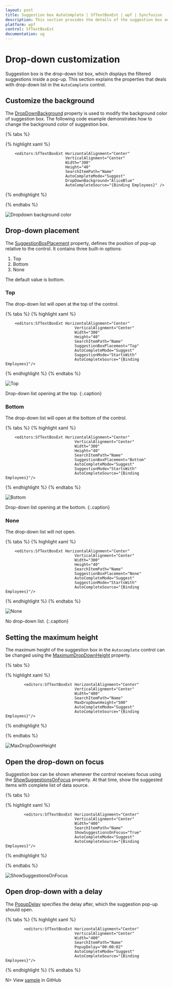 ```yaml
---
layout: post
title: Suggestion box AutoComplete | SfTextBoxExt | wpf | Syncfusion
description: This section provides the details of the suggestion box and their placement in AutoComplete in `SfTextBoxExt`.
platform: wpf
control: SfTextBoxExt
documentation: ug
---
```


# Drop-down customization 

Suggestion box is the drop-down list box, which displays the filtered suggestions inside a pop-up. This section explains the properties that deals with drop-down list in the `AutoComplete` control.

## Customize the background 

The [DropDownBackground](https://help.syncfusion.com/cr/cref_files/wpf/Syncfusion.SfInput.Wpf~Syncfusion.Windows.Controls.Input.SfTextBoxExt~DropDownBackground.html) property is used to modify the background color of suggestion box. The following code example demonstrates how to change the background color of suggestion box.

{% tabs %}

{% highlight xaml %}

        <editors:SfTextBoxExt HorizontalAlignment="Center" 
                              VerticalAlignment="Center" 
                              Width="300"
                              Height="40"
                              SearchItemPath="Name"
                              AutoCompleteMode="Suggest"
                              DropDownBackground="AliceBlue"
                              AutoCompleteSource="{Binding Employees}" />

{% endhighlight %}

{% endtabs %}

![Dropdown background color](Dropdown_customization_images/drop_down_background_color.png)


## Drop-down placement 

The [SuggestionBoxPlacement](https://help.syncfusion.com/cr/cref_files/wpf/Syncfusion.SfInput.Wpf~Syncfusion.Windows.Controls.Input.SfTextBoxExt~SuggestionBoxPlacement.html) property, defines the position of pop-up relative to the control. It contains three built-in options:

1. Top
2. Bottom
3. None

The default value is bottom.

### Top

The drop-down list will open at the top of the control.

{% tabs %}
{% highlight xaml %}

        <editors:SfTextBoxExt HorizontalAlignment="Center"
                                  VerticalAlignment="Center"
                                  Width="300"
                                  Height="40"
                                  SearchItemPath="Name"
                                  SuggestionBoxPlacement="Top"
                                  AutoCompleteMode="Suggest"
                                  SuggestionMode="StartsWith"
                                  AutoCompleteSource="{Binding Employees}"/>

{% endhighlight %}
{% endtabs %}

![Top](Dropdown_customization_images/Top.png)

Drop-down list opening at the top.
{:.caption}


### Bottom

The drop-down list will open at the bottom of the control.

{% tabs %}
{% highlight xaml %}

        <editors:SfTextBoxExt HorizontalAlignment="Center"
                                  VerticalAlignment="Center"
                                  Width="300"
                                  Height="40"
                                  SearchItemPath="Name"
                                  SuggestionBoxPlacement="Bottom"
                                  AutoCompleteMode="Suggest"
                                  SuggestionMode="StartsWith"
                                  AutoCompleteSource="{Binding Employees}"/>
  
{% endhighlight %}
{% endtabs %}

![Bottom](Dropdown_customization_images/Bottom.png)

Drop-down list opening at the bottom.
{:.caption}

### None

The drop-down list will not open.

{% tabs %}
{% highlight xaml %}

        <editors:SfTextBoxExt HorizontalAlignment="Center"
                                  VerticalAlignment="Center"
                                  Width="300"
                                  Height="40"
                                  SearchItemPath="Name"
                                  SuggestionBoxPlacement="None"
                                  AutoCompleteMode="Suggest"
                                  SuggestionMode="StartsWith"
                                  AutoCompleteSource="{Binding Employees}"/>
    
{% endhighlight %}
{% endtabs %}

![None](Dropdown_customization_images/None.png)

No drop-down list.
{:.caption}

## Setting the maximum height 

The maximum height of the suggestion box in the `Autocomplete` control can be changed using the [MaximumDropDownHeight](https://help.syncfusion.com/cr/cref_files/wpf/Syncfusion.SfInput.Wpf~Syncfusion.Windows.Controls.Input.SfTextBoxExt~MaxDropDownHeight.html) property.

{% tabs %}

{% highlight xaml %}

            <editors:SfTextBoxExt HorizontalAlignment="Center" 
                                  VerticalAlignment="Center" 
                                  Width="400"
                                  SearchItemPath="Name"
                                  MaxDropDownHeight="500"
                                  AutoCompleteMode="Suggest"
                                  AutoCompleteSource="{Binding Employees}"/>

{% endhighlight %}

{% endtabs %}

![MaxDropDownHeight](Dropdown_customization_images/maximum_drop_down_height.png)

## Open the drop-down on focus 

Suggestion box can be shown whenever the control receives focus using the [ShowSuggestionsOnFocus](https://help.syncfusion.com/cr/cref_files/wpf/Syncfusion.SfInput.Wpf~Syncfusion.Windows.Controls.Input.SfTextBoxExt~ShowSuggestionsOnFocus.html) property. At that time, show the suggested items with complete list of data source.

{% tabs %}

{% highlight xaml %}

            <editors:SfTextBoxExt HorizontalAlignment="Center" 
                                  VerticalAlignment="Center" 
                                  Width="400"
                                  SearchItemPath="Name"
                                  ShowSuggestionsOnFocus="True"
                                  AutoCompleteMode="Suggest"
                                  AutoCompleteSource="{Binding Employees}"/>

{% endhighlight %}

{% endtabs %}

![ShowSuggestionsOnFocus](Dropdown_customization_images/suggestion_on_focus.png)

## Open drop-down with a delay 

The [PopupDelay](https://help.syncfusion.com/cr/cref_files/wpf/Syncfusion.SfInput.Wpf~Syncfusion.Windows.Controls.Input.SfTextBoxExt~PopupDelay.html) specifies the delay after, which the suggestion pop-up should open. 

{% tabs %}
{% highlight xaml %}

            <editors:SfTextBoxExt HorizontalAlignment="Center" 
                                  VerticalAlignment="Center" 
                                  Width="400"
                                  SearchItemPath="Name"
                                  PopupDelay="00:00:02"
                                  AutoCompleteMode="Suggest"
                                  AutoCompleteSource="{Binding Employees}"/>

{% endhighlight %}
{% endtabs %}



N> View [sample](https://github.com/SyncfusionExamples/wpf-textboxext-examples/tree/master/Samples/Dropdown-customization) in GitHub